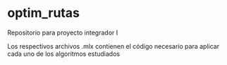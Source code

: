 # optim_rutas
Repositorio para proyecto integrador I

Los respectivos archivos .mlx contienen el código necesario para aplicar cada uno de los algoritmos estudiados

